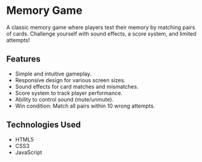# Memory Game

A classic memory game where players test their memory by matching pairs of cards. Challenge yourself with sound effects, a score system, and limited attempts!

## Features

- Simple and intuitive gameplay.
- Responsive design for various screen sizes.
- Sound effects for card matches and mismatches.
- Score system to track player performance.
- Ability to control sound (mute/unmute).
- Win condition: Match all pairs within 10 wrong attempts.

## Technologies Used

- HTML5
- CSS3
- JavaScript

